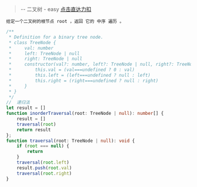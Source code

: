 > -- 二叉树 - easy
> [点击直达力扣](https://leetcode.cn/problems/binary-tree-inorder-traversal/submissions/386065024/)

    给定一个二叉树的根节点 root ，返回 它的 中序 遍历 。

```typescript
/**
 * Definition for a binary tree node.
 * class TreeNode {
 *     val: number
 *     left: TreeNode | null
 *     right: TreeNode | null
 *     constructor(val?: number, left?: TreeNode | null, right?: TreeNode | null) {
 *         this.val = (val===undefined ? 0 : val)
 *         this.left = (left===undefined ? null : left)
 *         this.right = (right===undefined ? null : right)
 *     }
 * }
 */
//  递归法
let result = []
function inorderTraversal(root: TreeNode | null): number[] {
    result = []
    traversal(root)
    return result
};
function traversal(root: TreeNode | null): void {
    if (root === null) {
        return
    }
    traversal(root.left)
    result.push(root.val)
    traversal(root.right)
}
```